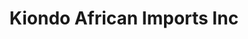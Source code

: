 ---
title: "Kiondo African Imports Inc"
url: /toronto/kiondo-african-imports-inc/
shop: Raumausstattung
---